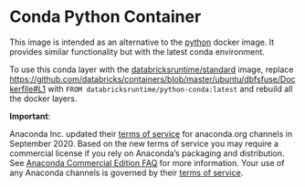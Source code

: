 # Conda Python Container

This image is intended as an alternative to the [python](https://github.com/databricks/containers/tree/master/ubuntu/python) docker image. It provides similar functionality but with the latest conda environment.

To use this conda layer with the [databricksruntime/standard](https://github.com/databricks/containers/tree/master/ubuntu/standard) image, replace https://github.com/databricks/containers/blob/master/ubuntu/dbfsfuse/Dockerfile#L1 with `FROM databricksruntime/python-conda:latest` and rebuild all the docker layers.

**Important**:

Anaconda Inc. updated their [terms of service](https://www.anaconda.com/terms-of-service) for anaconda.org channels in September 2020. Based on the new terms of service you may require a commercial license if you rely on Anaconda’s packaging and distribution. See [Anaconda Commercial Edition FAQ](https://www.anaconda.com/blog/anaconda-commercial-edition-faq) for more information. Your use of any Anaconda channels is governed by their [terms of service](https://www.anaconda.com/terms-of-service).

<!-- TODO: Once the python default image is updated to use virtualenv, update this readme to indicate that it won't support notebook-scoped libraries in runtimes 9.0+. Use the standard image if you wish to do so --!>

